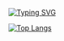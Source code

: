 [![Typing SVG](https://readme-typing-svg.herokuapp.com?color=%2336BCF7&lines=Young+programmer)](https://git.io/typing-svg)

[![Top Langs](https://github-readme-stats.vercel.app/api/top-langs/?username=piplofen&layout=compact)](https://github.com/anuraghazra/github-readme-stats)
